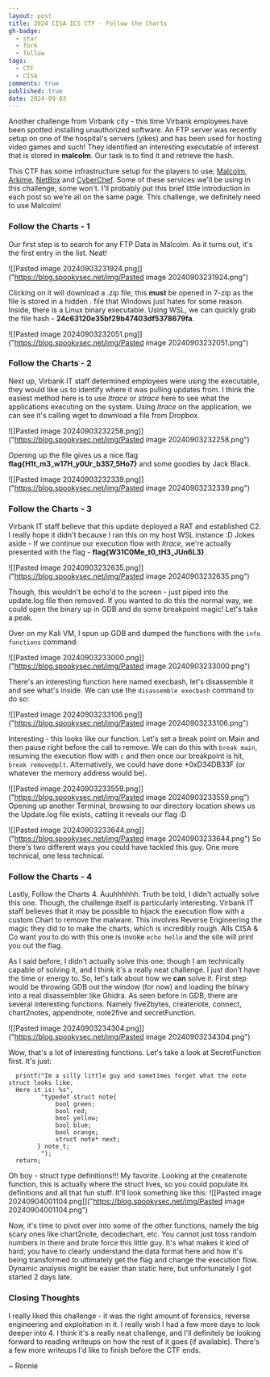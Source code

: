```yaml
---
layout: post
title: 2024 CISA ICS CTF - Follow the Charts
gh-badge:
  - star
  - fork
  - follow
tags:
  - CTF
  - CISA
comments: true
published: true
date: 2024-09-03
---
```

Another challenge from Virbank city - this time Virbank employees have been spotted installing unauthorized software. An FTP server was recently setup on one of the hospital's servers (yikes) and has been used for hosting video games and such! They identified an interesting executable of interest that is stored in **malcolm**.  Our task is to find it and retrieve the hash.

This CTF has some infrastructure setup for the players to use; [Malcolm](https://github.com/cisagov/Malcolm), [Arkime](https://arkime.com/), [NetBox](https://github.com/netbox-community/netbox) and [CyberChef](https://github.com/gchq/CyberChef). Some of these services we'll be using in this challenge, some won't. I'll probably put this brief little introduction in each post so we're all on the same page. This challenge, we definitely need to use Malcolm!

### Follow the Charts - 1
Our first step is to search for any FTP Data in Malcolm. As it turns out, it's the first entry in the list. Neat!

![[Pasted image 20240903231924.png]]("https://blog.spookysec.net/img/Pasted image 20240903231924.png")

Clicking on it will download a .zip file, this **must** be opened in 7-zip as the file is stored in a hidden . file that Windows just hates for some reason. Inside, there is a Linux binary executable. Using WSL, we can quickly grab the file hash - **24c63120e35bf29b47403df5378679fa**.

![[Pasted image 20240903232051.png]]("https://blog.spookysec.net/img/Pasted image 20240903232051.png")

### Follow the Charts - 2
Next up, Virbank IT staff determined employees were using the executable, they would like us to identify where it was pulling updates from. I think the easiest method here is to use *ltrace* or *strace* here to see what the applications executing on the system. Using *ltrace* on the application, we can see it's calling wget to download a file from Dropbox. 

![[Pasted image 20240903232258.png]]("https://blog.spookysec.net/img/Pasted image 20240903232258.png")

Opening up the file gives us a nice flag **flag{H1t_m3_w17H_y0Ur_b3S7_5Ho7}** and some goodies by Jack Black.

![[Pasted image 20240903232339.png]]("https://blog.spookysec.net/img/Pasted image 20240903232339.png")

### Follow the Charts - 3
Virbank IT staff believe that this update deployed a RAT and established C2. I really hope it didn't because I ran this on my host WSL instance :D Jokes aside - If we continue our execution flow with *ltrace*, we're actually presented with the flag - **flag{W31C0Me_t0_tH3_JUn6L3}**.

![[Pasted image 20240903232635.png]]("https://blog.spookysec.net/img/Pasted image 20240903232635.png")

Though, this wouldn't be echo'd to the screen - just piped into the update.log file then removed. If you wanted to do this the normal way, we could open the binary up in GDB and do some breakpoint magic! Let's take a peak.

Over on my Kali VM, I spun up GDB and dumped the functions with the ``info functions`` command:

![[Pasted image 20240903233000.png]]("https://blog.spookysec.net/img/Pasted image 20240903233000.png")

There's an interesting function here named execbash, let's disassemble it and see what's inside. We can use the ``disassemble execbash`` command to do so:

![[Pasted image 20240903233106.png]]("https://blog.spookysec.net/img/Pasted image 20240903233106.png")

Interesting - this looks like our function. Let's set a break point on Main and then pause right before the call to remove. We can do this with ``break main``, resuming the execution flow with ``c`` and then once our breakpoint is hit, ``break remove@plt``. Alternatively, we could have done \*0xD34DB33F (or whatever the memory address would be).

![[Pasted image 20240903233559.png]]("https://blog.spookysec.net/img/Pasted image 20240903233559.png")
Opening up another Terminal, browsing to our directory location shows us the Update.log file exists, catting it reveals our flag :D

![[Pasted image 20240903233644.png]]("https://blog.spookysec.net/img/Pasted image 20240903233644.png")
So there's two different ways you could have tackled this guy. One more technical, one less technical.
### Follow the Charts - 4
Lastly, Follow the Charts 4. Auuhhhhhh. Truth be told, I didn't actually solve this one. Though, the challenge itself is particularly interesting. Virbank IT staff believes that it may be possible to hijack the execution flow with a custom Chart to remove the malware. This involves Reverse Engineering the magic they did to to make the charts, which is incredibly rough. Alls CISA & Co want you to do with this one is invoke ``echo hello`` and the site will print you out the flag.

As I said before, I didn't actually solve this one; though I am technically capable of solving it, and I think it's a really neat challenge. I just don't have the time or energy to. So, let's talk about how we **can** solve it. First step would be throwing GDB out the window (for now) and loading the binary into a real disassembler like Ghidra. As seen before in GDB, there are several interesting functions. Namely five2bytes, createnote, connect, chart2notes, appendnote, note2five and secretFunction.

![[Pasted image 20240903234304.png]]("https://blog.spookysec.net/img/Pasted image 20240903234304.png")

Wow, that's a lot of interesting functions.  Let's take a look at SecretFunction first. It's just:

```
  printf("Im a silly little guy and sometimes forget what the note struct looks like.
  Here it is: %s",
         "typedef struct note{
	         bool green;
	         bool red;
	         bool yellow;
	         bool blue;
	         bool orange;
	         struct note* next;
		} note_t;
         ");
  return;
```

Oh boy - struct type definitions!!! My favorite. Looking at the createnote function, this is actually where the struct lives, so you could populate its definitions and all that fun stuff. It'll look something like this:
![[Pasted image 20240904001104.png]]("https://blog.spookysec.net/img/Pasted image 20240904001104.png")

Now, it's time to pivot over into some of the other functions, namely the big scary ones like chart2note, decodechart, etc. You cannot just toss random numbers in there and brute force this little guy. It's what makes it kind of hard, you have to clearly understand the data format here and how it's being transformed to ultimately get the flag and change the execution flow. Dynamic analysis might be easier than static here, but unfortunately I got started 2 days late. 

### Closing Thoughts
I really liked this challenge - it was the right amount of forensics, reverse engineering and exploitation in it. I really wish I had a few more days to look deeper into 4. I think it's a really neat challenge, and I'll definitely be looking forward to reading writeups on how the rest of it goes (if available). There's a few more writeups I'd like to finish before the CTF ends.

~ Ronnie